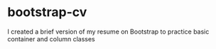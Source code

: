 # bootstrap-cv
I created a brief version of my resume on Bootstrap to practice basic container and column classes
